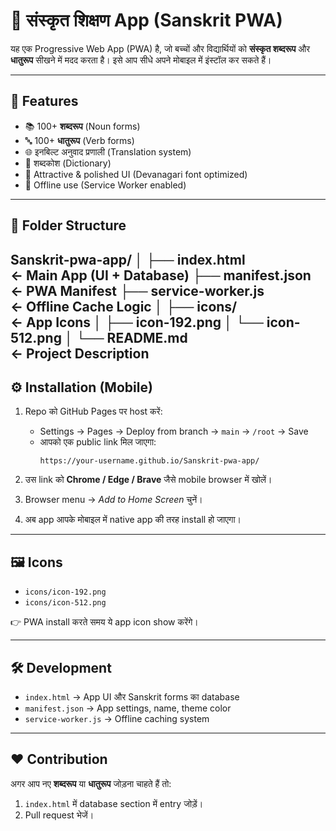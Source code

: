 # 📖 संस्कृत शिक्षण App (Sanskrit PWA)

यह एक Progressive Web App (PWA) है, जो बच्चों और विद्यार्थियों को **संस्कृत शब्दरूप** और **धातुरूप** सीखने में मदद करता है। इसे आप सीधे अपने मोबाइल में इंस्टॉल कर सकते हैं।  

---

## 🚀 Features
- 📚 100+ **शब्दरूप** (Noun forms)  
- 🔤 100+ **धातुरूप** (Verb forms)  
- 🌐 इनबिल्ट अनुवाद प्रणाली (Translation system)  
- 📖 शब्दकोश (Dictionary)  
- 🧾 Attractive & polished UI (Devanagari font optimized)  
- 📱 Offline use (Service Worker enabled)  

---

## 📂 Folder Structure
Sanskrit-pwa-app/ │ ├── index.html           
← Main App (UI + Database) ├── manifest.json          
← PWA Manifest ├── service-worker.js      
← Offline Cache Logic │ ├── icons/                  
← App Icons │   ├── icon-192.png │   └── icon-512.png │ └── README.md               
← Project Description
---

## ⚙️ Installation (Mobile)
1. Repo को GitHub Pages पर host करें:  
   - Settings → Pages → Deploy from branch → `main` → `/root` → Save  
   - आपको एक public link मिल जाएगा:  
     ```
     https://your-username.github.io/Sanskrit-pwa-app/
     ```

2. उस link को **Chrome / Edge / Brave** जैसे mobile browser में खोलें।  
3. Browser menu → *Add to Home Screen* चुनें।  
4. अब app आपके मोबाइल में native app की तरह install हो जाएगा।  

---

## 🖼️ Icons
- `icons/icon-192.png`  
- `icons/icon-512.png`  

👉 PWA install करते समय ये app icon show करेंगे।  

---

## 🛠️ Development
- `index.html` → App UI और Sanskrit forms का database  
- `manifest.json` → App settings, name, theme color  
- `service-worker.js` → Offline caching system  

---

## ❤️ Contribution
अगर आप नए **शब्दरूप** या **धातुरूप** जोड़ना चाहते हैं तो:  
1. `index.html` में database section में entry जोड़ें।  
2. Pull request भेजें।
